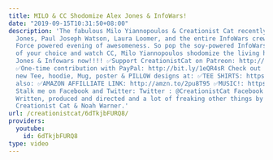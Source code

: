 ```yaml
---
title: MILO & CC Shodomize Alex Jones & InfoWars!
date: "2019-09-15T10:31:50+08:00"
description: 'The fabulous Milo Yiannopoulos & Creationist Cat recently joined Alex
  Jones, Paul Joseph Watson, Laura Loomer, and the entire InfoWars crew for a Brain
  Force powered evening of awesomeness. So pop the soy-powered InfoWars sugar-pills
  of your choice and watch CC, Milo Yiannopoulos shodomize the living heck outta Alex
  Jones & Infowars now!!!! ✅Support CreationistCat on Patreon: http://bit.ly/1ASeYOt
  ✅One-time contribution with PayPal: http://bit.ly/1eQR4sR Check out our awesome
  new Tee, hoodie, Mug, poster & PILLOW designs at: ✅TEE SHIRTS: https://teespring.com/stores/creationist-cat
  also: ✅AMAZON AFFILLIATE LINK: http://amzn.to/2pu8T95 ✅MUSIC!: https://creationistcat.bandcamp.com/
  Stalk me on Facebook and Twitter: Twitter : @CreationistCat Facebook : CreationistCat
  Written, produced and directed and a lot of freaking other things by Vadim Newquist,
  Creationist Cat & Noah Warner.'
url: /creationistcat/6dTkjbFURQ8/
providers:
  youtube:
    id: 6dTkjbFURQ8
type: video
---
```

